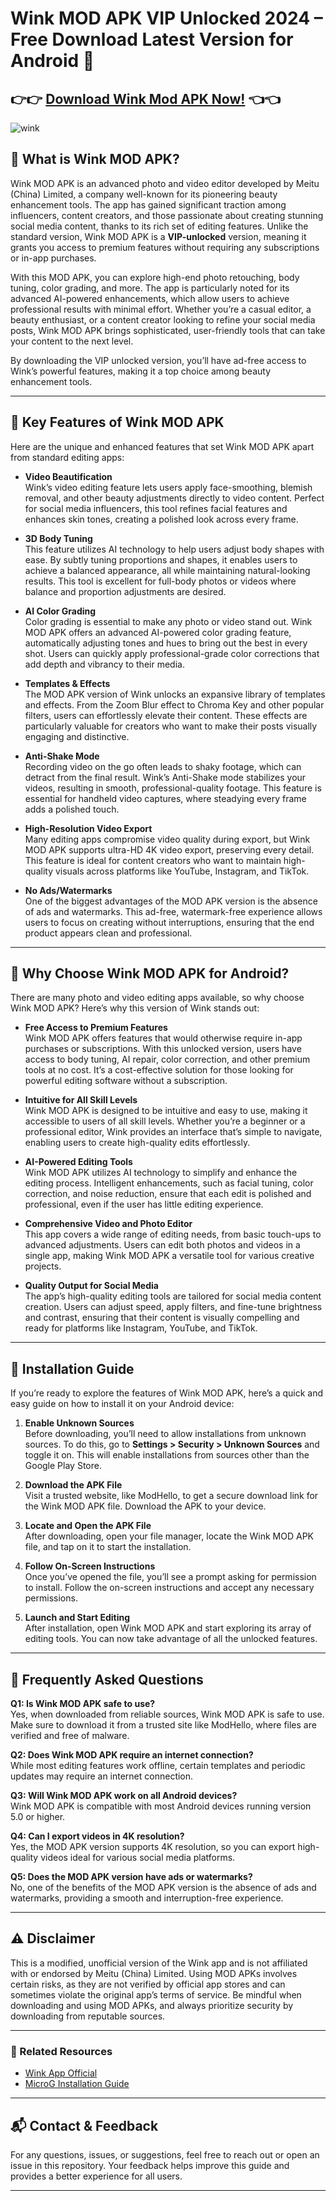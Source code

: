 # Wink MOD APK VIP Unlocked 2024 – Free Download Latest Version for Android 📲

## 👉👉 [Download Wink Mod APK Now!](https://winkmody.com/) 👈👈 

![wink](https://github.com/user-attachments/assets/76ec2a20-184e-4f1d-a8d7-eead4ec5b88e)

## 🎉 What is Wink MOD APK?

Wink MOD APK is an advanced photo and video editor developed by Meitu (China) Limited, a company well-known for its pioneering beauty enhancement tools. The app has gained significant traction among influencers, content creators, and those passionate about creating stunning social media content, thanks to its rich set of editing features. Unlike the standard version, Wink MOD APK is a **VIP-unlocked** version, meaning it grants you access to premium features without requiring any subscriptions or in-app purchases. 

With this MOD APK, you can explore high-end photo retouching, body tuning, color grading, and more. The app is particularly noted for its advanced AI-powered enhancements, which allow users to achieve professional results with minimal effort. Whether you’re a casual editor, a beauty enthusiast, or a content creator looking to refine your social media posts, Wink MOD APK brings sophisticated, user-friendly tools that can take your content to the next level.

By downloading the VIP unlocked version, you’ll have ad-free access to Wink’s powerful features, making it a top choice among beauty enhancement tools.

---

## 📌 Key Features of Wink MOD APK

Here are the unique and enhanced features that set Wink MOD APK apart from standard editing apps:

- **Video Beautification**  
  Wink’s video editing feature lets users apply face-smoothing, blemish removal, and other beauty adjustments directly to video content. Perfect for social media influencers, this tool refines facial features and enhances skin tones, creating a polished look across every frame.

- **3D Body Tuning**  
  This feature utilizes AI technology to help users adjust body shapes with ease. By subtly tuning proportions and shapes, it enables users to achieve a balanced appearance, all while maintaining natural-looking results. This tool is excellent for full-body photos or videos where balance and proportion adjustments are desired.

- **AI Color Grading**  
  Color grading is essential to make any photo or video stand out. Wink MOD APK offers an advanced AI-powered color grading feature, automatically adjusting tones and hues to bring out the best in every shot. Users can quickly apply professional-grade color corrections that add depth and vibrancy to their media.

- **Templates & Effects**  
  The MOD APK version of Wink unlocks an expansive library of templates and effects. From the Zoom Blur effect to Chroma Key and other popular filters, users can effortlessly elevate their content. These effects are particularly valuable for creators who want to make their posts visually engaging and distinctive.

- **Anti-Shake Mode**  
  Recording video on the go often leads to shaky footage, which can detract from the final result. Wink’s Anti-Shake mode stabilizes your videos, resulting in smooth, professional-quality footage. This feature is essential for handheld video captures, where steadying every frame adds a polished touch.

- **High-Resolution Video Export**  
  Many editing apps compromise video quality during export, but Wink MOD APK supports ultra-HD 4K video export, preserving every detail. This feature is ideal for content creators who want to maintain high-quality visuals across platforms like YouTube, Instagram, and TikTok.

- **No Ads/Watermarks**  
  One of the biggest advantages of the MOD APK version is the absence of ads and watermarks. This ad-free, watermark-free experience allows users to focus on creating without interruptions, ensuring that the end product appears clean and professional.

---

## 🚀 Why Choose Wink MOD APK for Android?

There are many photo and video editing apps available, so why choose Wink MOD APK? Here’s why this version of Wink stands out:

- **Free Access to Premium Features**  
  Wink MOD APK offers features that would otherwise require in-app purchases or subscriptions. With this unlocked version, users have access to body tuning, AI repair, color correction, and other premium tools at no cost. It’s a cost-effective solution for those looking for powerful editing software without a subscription.

- **Intuitive for All Skill Levels**  
  Wink MOD APK is designed to be intuitive and easy to use, making it accessible to users of all skill levels. Whether you’re a beginner or a professional editor, Wink provides an interface that’s simple to navigate, enabling users to create high-quality edits effortlessly.

- **AI-Powered Editing Tools**  
  Wink MOD APK utilizes AI technology to simplify and enhance the editing process. Intelligent enhancements, such as facial tuning, color correction, and noise reduction, ensure that each edit is polished and professional, even if the user has little editing experience.

- **Comprehensive Video and Photo Editor**  
  This app covers a wide range of editing needs, from basic touch-ups to advanced adjustments. Users can edit both photos and videos in a single app, making Wink MOD APK a versatile tool for various creative projects.

- **Quality Output for Social Media**  
  The app’s high-quality editing tools are tailored for social media content creation. Users can adjust speed, apply filters, and fine-tune brightness and contrast, ensuring that their content is visually compelling and ready for platforms like Instagram, YouTube, and TikTok.

---

## 🔧 Installation Guide

If you’re ready to explore the features of Wink MOD APK, here’s a quick and easy guide on how to install it on your Android device:

1. **Enable Unknown Sources**  
   Before downloading, you’ll need to allow installations from unknown sources. To do this, go to **Settings > Security > Unknown Sources** and toggle it on. This will enable installations from sources other than the Google Play Store.

2. **Download the APK File**  
   Visit a trusted website, like ModHello, to get a secure download link for the Wink MOD APK file. Download the APK to your device.

3. **Locate and Open the APK File**  
   After downloading, open your file manager, locate the Wink MOD APK file, and tap on it to start the installation.

4. **Follow On-Screen Instructions**  
   Once you’ve opened the file, you’ll see a prompt asking for permission to install. Follow the on-screen instructions and accept any necessary permissions.

5. **Launch and Start Editing**  
   After installation, open Wink MOD APK and start exploring its array of editing tools. You can now take advantage of all the unlocked features.

---

## 🎥 Frequently Asked Questions

**Q1: Is Wink MOD APK safe to use?**  
Yes, when downloaded from reliable sources, Wink MOD APK is safe to use. Make sure to download it from a trusted site like ModHello, where files are verified and free of malware.

**Q2: Does Wink MOD APK require an internet connection?**  
While most editing features work offline, certain templates and periodic updates may require an internet connection.

**Q3: Will Wink MOD APK work on all Android devices?**  
Wink MOD APK is compatible with most Android devices running version 5.0 or higher.

**Q4: Can I export videos in 4K resolution?**  
Yes, the MOD APK version supports 4K resolution, so you can export high-quality videos ideal for various social media platforms.

**Q5: Does the MOD APK version have ads or watermarks?**  
No, one of the benefits of the MOD APK version is the absence of ads and watermarks, providing a smooth and interruption-free experience.

---

## ⚠️ Disclaimer

This is a modified, unofficial version of the Wink app and is not affiliated with or endorsed by Meitu (China) Limited. Using MOD APKs involves certain risks, as they are not verified by official app stores and can sometimes violate the original app’s terms of service. Be mindful when downloading and using MOD APKs, and always prioritize security by downloading from reputable sources.

---

### 🔗 Related Resources
- [Wink App Official](https://www.wink.com/)
- [MicroG Installation Guide](https://microg.org/)

---

## 📬 Contact & Feedback

For any questions, issues, or suggestions, feel free to reach out or open an issue in this repository. Your feedback helps improve this guide and provides a better experience for all users.

--- 
